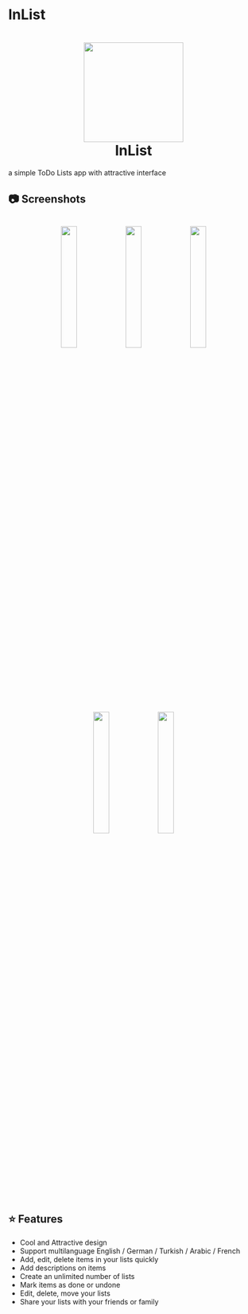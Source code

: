 # InList
<h1 align="center">
  <img src=https://user-images.githubusercontent.com/56088856/73455763-bb462500-4381-11ea-868c-c9ecf83416dc.png width="200">
  <br>InList<br>
</h1>


 a simple ToDo Lists app with attractive interface

## :camera: Screenshots

<p align="center">
  <br>
  <img src= https://user-images.githubusercontent.com/56088856/73455536-538fda00-4381-11ea-9b5b-cc205b66e2aa.png width="25%">
  <img src= https://user-images.githubusercontent.com/56088856/73455541-538fda00-4381-11ea-9a6d-0d6482d74906.png width="25%">
  <img src= https://user-images.githubusercontent.com/56088856/73455537-538fda00-4381-11ea-94cf-44aa383204f7.png width="25%">
  <img src= https://user-images.githubusercontent.com/56088856/73455542-54287080-4381-11ea-99b9-7c33e6219fdd.png width="25%">
  <img src= https://user-images.githubusercontent.com/56088856/73455540-538fda00-4381-11ea-8cba-8d37621f0850.png width="25%">
  
</p>

## :star: Features

* Cool and Attractive design
* Support multilanguage English / German / Turkish / Arabic / French
* Add, edit, delete items in your lists quickly
* Add descriptions on items
* Create an unlimited number of lists 
* Mark items as done or undone
* Edit, delete, move your lists
* Share your lists with your friends or family

